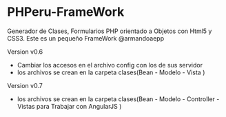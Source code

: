 PHPeru-FrameWork
================

Generador de Clases, Formularios PHP  orientado a Objetos con Html5 y CSS3. Este es un pequeño FrameWork @armandoaepp

Version v0.6
- Cambiar los accesos en el archivo config con los de sus servidor
- los archivos se crean en la carpeta clases(Bean - Modelo - Vista )





Version v0.7
- los archivos se crean en la carpeta clases(Bean - Modelo - Controller - Vistas para Trabajar con AngularJS )